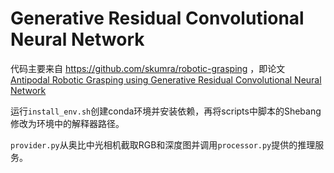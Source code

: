 # Generative Residual Convolutional Neural Network

代码主要来自 https://github.com/skumra/robotic-grasping ，即论文 [Antipodal Robotic Grasping using Generative Residual Convolutional Neural Network](https://arxiv.org/abs/1909.04810)

运行`install_env.sh`创建conda环境并安装依赖，再将scripts中脚本的Shebang修改为环境中的解释器路径。

`provider.py`从奥比中光相机截取RGB和深度图并调用`processor.py`提供的推理服务。
